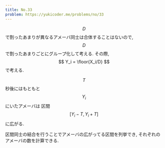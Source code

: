 ```yaml
---
title: No.33
problem: https://yukicoder.me/problems/no/33
---
```

$$ D $$ で割ったあまりが異なるアメーバ同士は合体することはないので, $$ D $$ で割ったあまりごとにグループ化して考える. その際, $$ Y_i = \floor{X_i/D} $$ で考える.

$$ T $$ 秒後にはもともと $$ Y_i $$ にいたアメーバは 区間 $$ [Y_i-T, Y_i+T] $$ に広がる.

区間同士の結合を行うことでアメーバの広がってる区間を列挙でき, それぞれのアメーバの数を計算できる.
